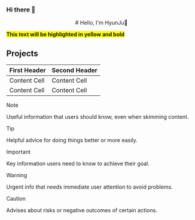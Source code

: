 ### Hi there 👋

<!--https://docs.github.com/ko/get-started/writing-on-github/getting-started-with-writing-and-formatting-on-github/basic-writing-and-formatting-syntax-->

<div align="center">
# Hello, I'm HyunJu👏
</div>

<span style="background-color:yellow; font-weight:bold">This text will be highlighted in yellow and bold</span>

## Projects


First Header  | Second Header
------------- | -------------
Content Cell  | Content Cell
Content Cell  | Content Cell




> [!NOTE]
> Useful information that users should know, even when skimming content.

> [!TIP]
> Helpful advice for doing things better or more easily.

> [!IMPORTANT]
> Key information users need to know to achieve their goal.

> [!WARNING]
> Urgent info that needs immediate user attention to avoid problems.

> [!CAUTION]
> Advises about risks or negative outcomes of certain actions.




<!-- [![Hits](https://hits.seeyoufarm.com/api/count/incr/badge.svg?url=https%3A%2F%2Fgithub.com%2Fhyeonos&count_bg=%2379C83D&title_bg=%23555555&icon=&icon_color=%23E7E7E7&title=hits&edge_flat=false)](https://github.com/hyeonos) -->

